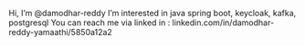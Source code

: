 Hi, I’m @damodhar-reddy
I’m interested in java spring boot, keycloak, kafka, postgresql
You can reach me via linked in : linkedin.com/in/damodhar-reddy-yamaathi/5850a12a2
<!---
damodhar-reddy/damodhar-reddy is a ✨ special ✨ repository because its `README.md` (this file) appears on your GitHub profile.
You can click the Preview link to take a look at your changes.
--->
